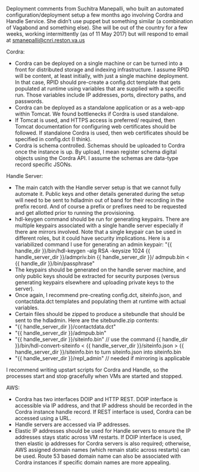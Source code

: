 Deployment comments from Suchitra Manepalli, who built an automated configuration/deployment setup a few months ago involving Cordra and Handle Service. She didn’t use puppet but something similar (a combination of Vagabond and something else). She will be out of the country for a few weeks, working intermittently (as of 11 May 2017) but will respond to email at smanepalli@cnri.reston.va.us

Cordra:

- Cordra can be deployed on a single machine or can be turned into a front for distributed storage and indexing infrastructure. I assume RPID will be content, at least initially, with just a single machine deployment. In that case, RPID should pre-create a config.dct template that gets populated at runtime using variables that are supplied with a specific run. Those variables include IP addresses, ports, directory paths, and passwords.
- Cordra can be deployed as a standalone application or as a web-app within Tomcat. We found bottlenecks if Cordra is used standalone.
- If Tomcat is used, and HTTPS access is preferred/ required, then Tomcat documentation for configuring web certificates should be followed. If standalone Cordra is used, then web certificates should be specified in config.dct (I think).
- Cordra is schema controlled. Schemas should be uploaded to Cordra once the instance is up. By upload, I mean register schema digital objects using the Cordra API. I assume the schemas are data-type record specific JSONs.

Handle Server:

- The main catch with the Handle server setup is that we cannot fully automate it. Public keys and other details generated during the setup will need to be sent to hdladmin out of band for their recording in the prefix record. And of course a prefix or prefixes need to be requested and get allotted prior to running the provisioning.
- hdl-keygen command should be run for generating keypairs. There are multiple keypairs associated with a single handle server especially if there are mirrors involved. Note that a single keypair can be used in different roles, but it could have security implications. Here is a variabilized command I use for generating an admin keypair:
"{{ handle_dir }}/bin/hdl-keygen -alg RSA -keysize 1024
{{ handle_server_dir }}/admpriv.bin {{ handle_server_dir }}/ admpub.bin < {{ handle_dir }}/bin/passphrase"
- The keypairs should be generated on the handle server machine, and only public keys should be extracted for
security purposes (versus generating keypairs elsewhere and uploading private keys to the server).
- Once again, I recommend pre-creating config.dct, siteinfo.json, and contactdata.dct templates and populating them at runtime with actual variables.
- Certain files should be zipped to produce a sitebundle that should be sent to the hdladmin. Here are the sitebundle.zip contents:
- "{{ handle_server_dir }}/contactdata.dct"
- "{{ handle_server_dir }}/admpub.bin"
- "{{ handle_server_dir }}/siteinfo.bin" // use the
command {{ handle_dir }}/bin/hdl-convert-siteinfo <
{{ handle_server_dir }}/siteinfo.json >
{{ handle_server_dir }}/siteinfo.bin to turn siteinfo.json into siteinfo.bin
- "{{ handle_server_dir }}/repl_admin" // needed if mirroring is applicable

I recommend writing upstart scripts for Cordra and Handle, so the processes start and stop gracefully when VMs are started and stopped.

AWS:

- Cordra has two interfaces DOIP and HTTP REST. DOIP interface is accessible via IP address, and that IP address
should be recorded in the Cordra instance handle record. If REST interface is used, Cordra can be accessed using a URL.
- Handle servers are accessed via IP addresses.
- Elastic IP addresses should be used for Handle servers to ensure the IP addresses stays static across VM restarts. If DOIP interface is used, then elastic ip addresses for Cordra servers is also required; otherwise, AWS assigned domain names (which remain static across restarts) can be used. Route 53 based domain name can also be associated with Cordra instances if specific domain names are more appealing.

